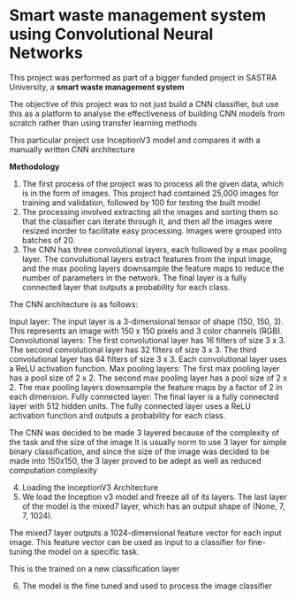# Smart waste management system using Convolutional Neural Networks 

This project was performed as part of a bigger funded project in SASTRA University, a **smart waste management system**

The objective of this project was to not just build a CNN classifier, but use this as a platform to analyse the effectiveness of building CNN models from scratch rather than using transfer learning methods 

This particular project use InceptionV3 model and compares it with a manually written CNN architecture 

**Methodology**

1. The first process of the project was to process all the given data, which is in the form of images. This project had contained 25,000 images for training and validation, followed by 100 for testing the built model
2.  The processing involved extracting all the images and sorting them so that the classifier can iterate through it, and then all the images were resized inorder to facilitate easy processing. Images were grouped into batches of 20.
3. The CNN has three convolutional layers, each followed by a max pooling layer. The convolutional layers extract features from the input image, and the max pooling layers downsample the feature maps to reduce the number of parameters in the network. The final layer is a fully connected layer that outputs a probability for each class.

The CNN architecture is as follows:

Input layer: The input layer is a 3-dimensional tensor of shape (150, 150, 3). This represents an image with 150 x 150 pixels and 3 color channels (RGB).
Convolutional layers: The first convolutional layer has 16 filters of size 3 x 3. The second convolutional layer has 32 filters of size 3 x 3. The third convolutional layer has 64 filters of size 3 x 3. Each convolutional layer uses a ReLU activation function.
Max pooling layers: The first max pooling layer has a pool size of 2 x 2. The second max pooling layer has a pool size of 2 x 2. The max pooling layers downsample the feature maps by a factor of 2 in each dimension.
Fully connected layer: The final layer is a fully connected layer with 512 hidden units. The fully connected layer uses a ReLU activation function and outputs a probability for each class.

The CNN was decided to be made 3 layered because of the complexity of the task and the size of the image 
It is usually norm to use 3 layer for simple binary classification, and since the size of the image was decided to be made into 150x150, the 3 layer proved to be adept as well as reduced computation complexity 

4. Loading the inceptionV3 Architecture
5. We load the Inception v3 model and freeze all of its layers. The last layer of the model is the mixed7 layer, which has an output shape of (None, 7, 7, 1024).

The mixed7 layer outputs a 1024-dimensional feature vector for each input image. This feature vector can be used as input to a classifier for fine-tuning the model on a specific task.

This is the trained on a new classification layer 

6. The model is the fine tuned and used to process the image classifier 
